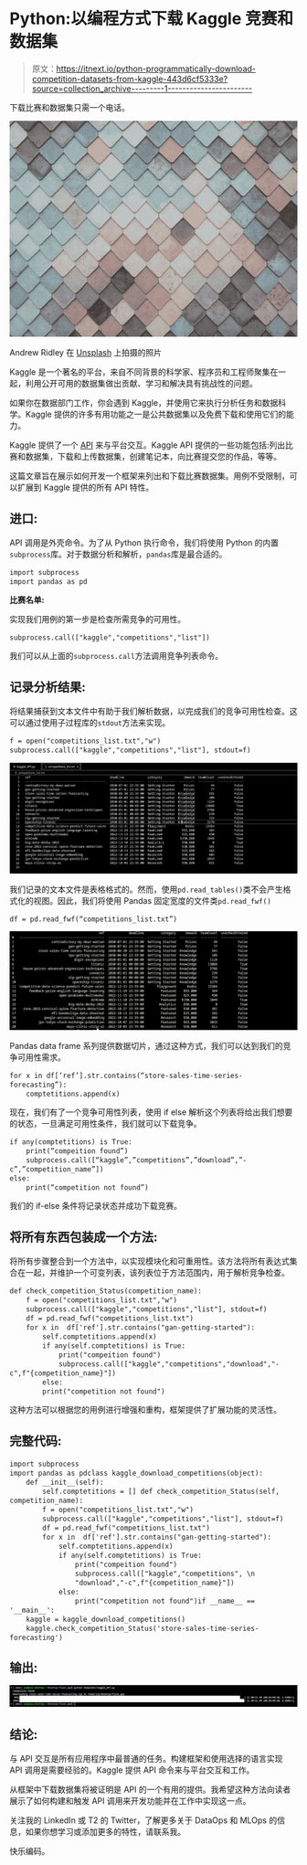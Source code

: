 # Python:以编程方式下载 Kaggle 竞赛和数据集

> 原文：<https://itnext.io/python-programmatically-download-competition-datasets-from-kaggle-443d6cf5333e?source=collection_archive---------1----------------------->

下载比赛和数据集只需一个电话。

![](img/4fcdc07d0e0cc52cbaf90917932fdd44.png)

Andrew Ridley 在 [Unsplash](https://unsplash.com/s/photos/programming-wallpaper?utm_source=unsplash&utm_medium=referral&utm_content=creditCopyText) 上拍摄的照片

Kaggle 是一个著名的平台，来自不同背景的科学家、程序员和工程师聚集在一起，利用公开可用的数据集做出贡献、学习和解决具有挑战性的问题。

如果你在数据部门工作，你会遇到 Kaggle，并使用它来执行分析任务和数据科学。Kaggle 提供的许多有用功能之一是公共数据集以及免费下载和使用它们的能力。

Kaggle 提供了一个 [API](https://www.kaggle.com/docs/api) 来与平台交互。Kaggle API 提供的一些功能包括:列出比赛和数据集，下载和上传数据集，创建笔记本，向比赛提交您的作品，等等。

这篇文章旨在展示如何开发一个框架来列出和下载比赛数据集。用例不受限制，可以扩展到 Kaggle 提供的所有 API 特性。

## 进口:

API 调用是外壳命令。为了从 Python 执行命令，我们将使用 Python 的内置`subprocess`库。对于数据分析和解析，`pandas`库是最合适的。

```
import subprocess
import pandas as pd
```

**比赛名单:**

实现我们用例的第一步是检查所需竞争的可用性。

```
subprocess.call(["kaggle","competitions","list"])
```

我们可以从上面的`subprocess.call`方法调用竞争列表命令。

## 记录分析结果:

将结果捕获到文本文件中有助于我们解析数据，以完成我们的竞争可用性检查。这可以通过使用子过程库的`stdout`方法来实现。

```
f = open("competitions_list.txt","w")
subprocess.call(["kaggle","competitions","list"], stdout=f)
```

![](img/0a9d4e513fcd12a0a71e3b09d51576c5.png)

我们记录的文本文件是表格格式的。然而，使用`pd.read_tables()`类不会产生格式化的视图。因此，我们将使用 Pandas 固定宽度的文件类`pd.read_fwf()`

```
df = pd.read_fwf(“competitions_list.txt”)
```

![](img/944e812535c686130cc0de87ddd807a0.png)

Pandas data frame 系列提供数据切片，通过这种方式，我们可以达到我们的竞争可用性需求。

```
for x in df[‘ref’].str.contains(“store-sales-time-series-   forecasting”):
    comptetitions.append(x)
```

现在，我们有了一个竞争可用性列表，使用 if else 解析这个列表将给出我们想要的状态，一旦满足可用性条件，我们就可以下载竞争。

```
if any(comptetitions) is True:
    print(“compeition found”)
    subprocess.call([“kaggle”,”competitions”,”download”,”-c”,”competition_name”])
else:
    print(“competition not found”)
```

我们的 if-else 条件将记录状态并成功下载竞赛。

## 将所有东西包装成一个方法:

将所有步骤整合到一个方法中，以实现模块化和可重用性。该方法将所有表达式集合在一起，并维护一个可变列表，该列表位于方法范围内，用于解析竞争检查。

```
def check_competition_Status(competition_name):
    f = open("competitions_list.txt","w")
    subprocess.call(["kaggle","competitions","list"], stdout=f)
    df = pd.read_fwf("competitions_list.txt")
    for x in  df['ref'].str.contains("gan-getting-started"):
        self.comptetitions.append(x)
        if any(self.comptetitions) is True:
            print("compeition found")
            subprocess.call(["kaggle","competitions","download","-c",f"{competition_name}"])
        else:
        print("competition not found")
```

这种方法可以根据您的用例进行增强和重构，框架提供了扩展功能的灵活性。

## 完整代码:

```
import subprocess
import pandas as pdclass kaggle_download_competitions(object):
    def __init__(self):
        self.comptetitions = [] def check_competition_Status(self, competition_name):
        f = open("competitions_list.txt","w")
        subprocess.call(["kaggle","competitions","list"], stdout=f)
        df = pd.read_fwf("competitions_list.txt")
        for x in  df['ref'].str.contains("gan-getting-started"):
            self.comptetitions.append(x)
            if any(self.comptetitions) is True:
                print("compeition found")
                subprocess.call(["kaggle","competitions", \n
                "download","-c",f"{competition_name}"])
            else:
                print("competition not found")if __name__ == '__main__':
    kaggle = kaggle_download_competitions()
    kaggle.check_competition_Status('store-sales-time-series-forecasting')
```

## 输出:

![](img/8f1ae4468e6f76072c74fc4149f22ba6.png)

## 结论:

与 API 交互是所有应用程序中最普通的任务。构建框架和使用选择的语言实现 API 调用是需要经验的。Kaggle 提供 API 命令来与平台交互和工作。

从框架中下载数据集将被证明是 API 的一个有用的提供。我希望这种方法向读者展示了如何构建和触发 API 调用来开发功能并在工作中实现这一点。

关注我的 LinkedIn 或 T2 的 Twitter，了解更多关于 DataOps 和 MLOps 的信息，如果你想学习或添加更多的特性，请联系我。

快乐编码。